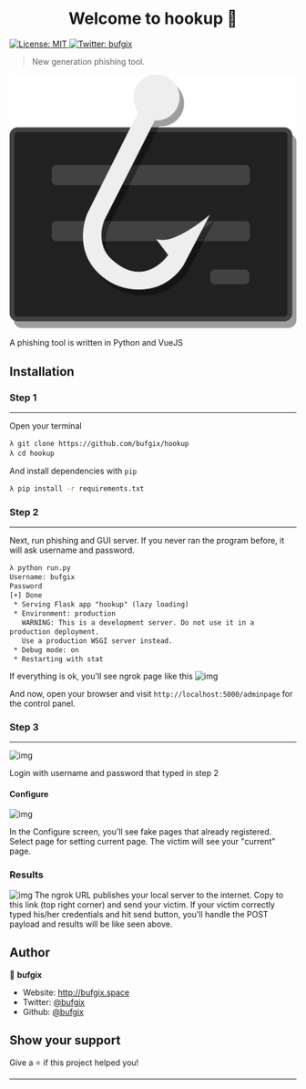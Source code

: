 <h1 align="center">Welcome to hookup 👋</h1>
<p>
  <a href="#" target="_blank">
    <img alt="License: MIT" src="https://img.shields.io/badge/License-MIT-yellow.svg" />
  </a>
  <a href="https://twitter.com/bufgix" target="_blank">
    <img alt="Twitter: bufgix" src="https://img.shields.io/twitter/follow/bufgix.svg?style=social" />
  </a>
</p>

> New generation phishing tool.

<img alt="logo" src="./hookup/hookup-frontend/public/logo.svg"/>

A phishing tool is written in Python and VueJS

## Installation

### Step 1
---
Open your terminal

```bash
λ git clone https://github.com/bufgix/hookup
λ cd hookup
```

And install dependencies with `pip`

```bash
λ pip install -r requirements.txt
```


### Step 2
---

Next, run phishing and GUI server. If you never ran the program before, it will ask username and password.

```
λ python run.py
Username: bufgix
Password
[+] Done
 * Serving Flask app "hookup" (lazy loading)
 * Environment: production
   WARNING: This is a development server. Do not use it in a production deployment.
   Use a production WSGI server instead.
 * Debug mode: on
 * Restarting with stat
```

If everything is ok, you'll see ngrok page like this
![img](https://i.imgyukle.com/2020/01/31/nPcXnQ.png)

And now, open your browser and visit `http://localhost:5000/adminpage` for the control panel.

### Step 3
---

![img](https://i.imgyukle.com/2020/01/31/nPgm0I.png)

Login with username and password that typed in step 2

#### Configure
![img](https://i.imgyukle.com/2020/01/31/nPi1nb.png)

In the Configure screen, you'll see fake pages that already registered. Select page for setting current page. The victim will see your "current" page.

### Results
![img](https://i.imgyukle.com/2020/01/31/nPpodU.png)
The ngrok URL publishes your local server to the internet. Copy to this link (top right corner) and send your victim. If your victim correctly typed his/her credentials and hit send button, you'll handle the POST payload and results will be like seen above.



## Author

👤 **bufgix**

* Website: http://bufgix.space
* Twitter: [@bufgix](https://twitter.com/bufgix)
* Github: [@bufgix](https://github.com/bufgix)

## Show your support

Give a ⭐️ if this project helped you!

***